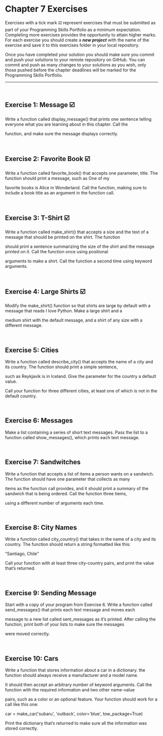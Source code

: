 # Chapter 7 Exercises

Exercises with a tick mark :ballot_box_with_check: represent exercises that must be submitted as part of your Programming Skills Portfolio as a minimum expectation. Completing more exercises provides the opportunity to attain higher marks. For each exercise you should create a _**new project**_ with the name of the exercise and save it to this exercises folder in your local repository.

Once you have completed your solution you should make sure you commit and push your solutions to your remote repository on GitHub. You can commit and push as many changes to your solutions as you wish, only those pushed before the chapter deadlines will be marked for the Programming Skills Portfolio.  

---
&nbsp;

## Exercise 1:   Message  :ballot_box_with_check:

Write a function called display_message() that prints one sentence telling everyone what you are learning about in this chapter. Call the

function, and make sure the message displays correctly.

&nbsp;
&nbsp;

## Exercise 2: Favorite Book :ballot_box_with_check:
Write a function called favorite_book() that accepts one parameter, title. The function should print a message, such as One of my

favorite books is Alice in Wonderland. Call the function, making sure to include a book title as an argument in the function call.

&nbsp;
&nbsp;

## Exercise 3: T-Shirt  :ballot_box_with_check:

Write a function called make_shirt() that accepts a size and the text of a message that should be printed on the shirt. The function 

should print a sentence summarizing the size of the shirt and the message printed on it. Call the function once using positional 

arguments to make a shirt. Call the function a second time using keyword arguments.

&nbsp;
&nbsp;

## Exercise 4:  Large Shirts :ballot_box_with_check:

Modify the make_shirt() function so that shirts are large by default with a message that reads I love Python. Make a large shirt and a

medium shirt with the default message, and a shirt of any size with a different message.

&nbsp;
&nbsp;

## Exercise 5: Cities

Write a function called describe_city() that accepts the name of a city and its country. The function should print a simple sentence, 

such as Reykjavik is in Iceland. Give the parameter for the country a default value.

Call your function for three different cities, at least one of which is not in the default country.

&nbsp;
&nbsp;

## Exercise 6: Messages

Make a list containing a series of short text messages. Pass the list to a function called show_messages(), which prints each text message.


&nbsp;
&nbsp;

## Exercise 7: Sandwitches

Write a function that accepts a list of items a person wants on a sandwich. The function should have one parameter that collects as many 

items as the function call provides, and it should print a summary of the sandwich that is being ordered. Call the function three tiems, 

using a different number of arguments each time.

&nbsp;
&nbsp;

## Exercise 8: City Names

Write a function called city_country() that takes in the name of a city and its country. The function should return a string formatted like this:

“Santiago, Chile”

Call your function with at least three city-country pairs, and print the value that’s returned.

&nbsp;
&nbsp;

## Exercise 9: Sending Message

Start with a copy of your program from Exercise 6. Write a function called send_messages() that prints each text message and moves each

message to a new list called sent_messages as it’s printed. After calling the function, print both of your lists to make sure the messages 

were moved correctly.

&nbsp;
&nbsp;

## Exercise 10: Cars

Write a function that stores information about a car in a dictionary. the function should always receive a manufacturer and a model name. 

It should then accept an arbitrary number of keyword arguments. Call the function with the required information and two other name-value 

pairs, such as a color or an optional feature. Your function should work for a call like this one:

car = make_car('subaru', 'outback', color='blue', tow_package=True)

Print the dictionary that’s returned to make sure all the information was stored correctly.

&nbsp;
&nbsp;

